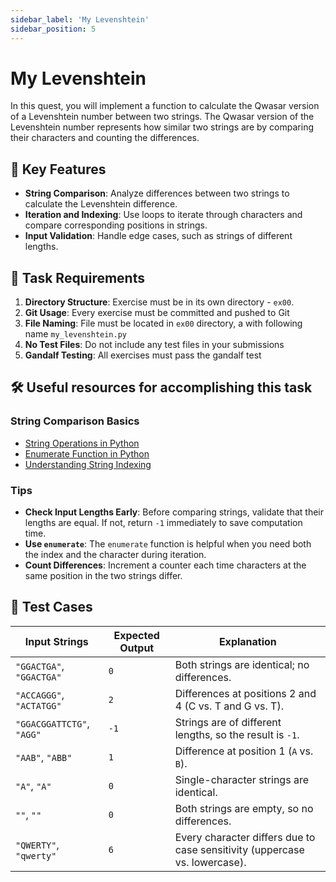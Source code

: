 ```yaml
---
sidebar_label: 'My Levenshtein'
sidebar_position: 5
---
```


# My Levenshtein

In this quest, you will implement a function to calculate the Qwasar version of a Levenshtein number between two strings. The Qwasar version of the Levenshtein number represents how similar two strings are by comparing their characters and counting the differences.

## 🚀 Key Features

- **String Comparison**: Analyze differences between two strings to calculate the Levenshtein difference.
- **Iteration and Indexing**: Use loops to iterate through characters and compare corresponding positions in strings.
- **Input Validation**: Handle edge cases, such as strings of different lengths.

## 📝 Task Requirements

1. **Directory Structure**: Exercise must be in its own directory - `ex00`.
2. **Git Usage**: Every exercise must be committed and pushed to Git
3. **File Naming**: File must be located in `ex00` directory, a with following name `my_levenshtein.py`
4. **No Test Files**: Do not include any test files in your submissions
5. **Gandalf Testing**: All exercises must pass the gandalf test

## 🛠️ Useful resources for accomplishing this task

### String Comparison Basics
- [String Operations in Python](https://www.w3schools.com/python/python_strings_methods.asp)
- [Enumerate Function in Python](https://docs.python.org/3/library/functions.html#enumerate)
- [Understanding String Indexing](https://stackoverflow.com/questions/8848294/how-to-get-char-from-string-by-index)

### Tips
- **Check Input Lengths Early**: Before comparing strings, validate that their lengths are equal. If not, return `-1` immediately to save computation time.
- **Use `enumerate`**: The `enumerate` function is helpful when you need both the index and the character during iteration.
- **Count Differences**: Increment a counter each time characters at the same position in the two strings differ.

## 🧪 Test Cases

| Input Strings                 | Expected Output | Explanation                                                                 |
|-------------------------------|-----------------|-----------------------------------------------------------------------------|
| `"GGACTGA"`, `"GGACTGA"`      | `0`             | Both strings are identical; no differences.                                |
| `"ACCAGGG"`, `"ACTATGG"`      | `2`             | Differences at positions 2 and 4 (C vs. T and G vs. T).                    |
| `"GGACGGATTCTG"`, `"AGG"`     | `-1`            | Strings are of different lengths, so the result is `-1`.                   |
| `"AAB"`, `"ABB"`              | `1`             | Difference at position 1 (`A` vs. `B`).                                    |
| `"A"`, `"A"`                  | `0`             | Single-character strings are identical.                                    |
| `""`, `""`                    | `0`             | Both strings are empty, so no differences.                                 |
| `"QWERTY"`, `"qwerty"`        | `6`             | Every character differs due to case sensitivity (uppercase vs. lowercase).|
